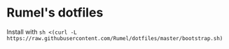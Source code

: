 # Rumel's dotfiles


Install with
`sh <(curl -L https://raw.githubusercontent.com/Rumel/dotfiles/master/bootstrap.sh)`
